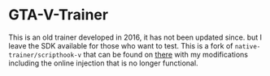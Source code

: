 # GTA-V-Trainer

This is an old trainer developed in 2016, it has not been updated since. but I leave the SDK available for those who want to test. This is a fork of `native-trainer/scripthook-v` that can be found on [there](http://www.dev-c.com/) with my modifications including the online injection that is no longer functional.
